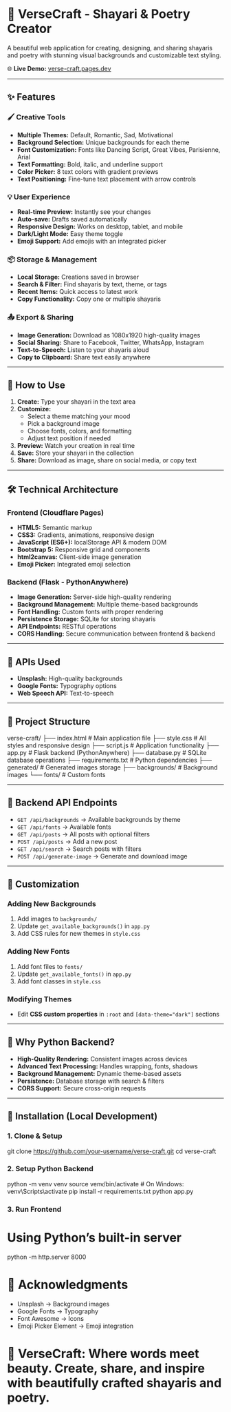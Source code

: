 # 🎨 VerseCraft - Shayari & Poetry Creator

A beautiful web application for creating, designing, and sharing shayaris and poetry with stunning visual backgrounds and customizable text styling.

🌐 **Live Demo:** [verse-craft.pages.dev](https://verse-craft.pages.dev)

---

## ✨ Features

### 🖌️ Creative Tools

- **Multiple Themes:** Default, Romantic, Sad, Motivational
- **Background Selection:** Unique backgrounds for each theme
- **Font Customization:** Fonts like Dancing Script, Great Vibes, Parisienne, Arial
- **Text Formatting:** Bold, italic, and underline support
- **Color Picker:** 8 text colors with gradient previews
- **Text Positioning:** Fine-tune text placement with arrow controls

### 💡 User Experience

- **Real-time Preview:** Instantly see your changes
- **Auto-save:** Drafts saved automatically
- **Responsive Design:** Works on desktop, tablet, and mobile
- **Dark/Light Mode:** Easy theme toggle
- **Emoji Support:** Add emojis with an integrated picker

### 📦 Storage & Management

- **Local Storage:** Creations saved in browser
- **Search & Filter:** Find shayaris by text, theme, or tags
- **Recent Items:** Quick access to latest work
- **Copy Functionality:** Copy one or multiple shayaris

### 📤 Export & Sharing

- **Image Generation:** Download as 1080x1920 high-quality images
- **Social Sharing:** Share to Facebook, Twitter, WhatsApp, Instagram
- **Text-to-Speech:** Listen to your shayaris aloud
- **Copy to Clipboard:** Share text easily anywhere

---

## 🚀 How to Use

1. **Create:** Type your shayari in the text area
2. **Customize:**
   - Select a theme matching your mood
   - Pick a background image
   - Choose fonts, colors, and formatting
   - Adjust text position if needed
3. **Preview:** Watch your creation in real time
4. **Save:** Store your shayari in the collection
5. **Share:** Download as image, share on social media, or copy text

---

## 🛠️ Technical Architecture

### Frontend (Cloudflare Pages)

- **HTML5:** Semantic markup
- **CSS3:** Gradients, animations, responsive design
- **JavaScript (ES6+):** localStorage API & modern DOM
- **Bootstrap 5:** Responsive grid and components
- **html2canvas:** Client-side image generation
- **Emoji Picker:** Integrated emoji selection

### Backend (Flask - PythonAnywhere)

- **Image Generation:** Server-side high-quality rendering
- **Background Management:** Multiple theme-based backgrounds
- **Font Handling:** Custom fonts with proper rendering
- **Persistence Storage:** SQLite for storing shayaris
- **API Endpoints:** RESTful operations
- **CORS Handling:** Secure communication between frontend & backend

---

## 🔌 APIs Used

- **Unsplash:** High-quality backgrounds
- **Google Fonts:** Typography options
- **Web Speech API:** Text-to-speech

---

## 📂 Project Structure

verse-craft/
├── index.html # Main application file
├── style.css # All styles and responsive design
├── script.js # Application functionality
├── app.py # Flask backend (PythonAnywhere)
├── database.py # SQLite database operations
├── requirements.txt # Python dependencies
├── generated/ # Generated images storage
├── backgrounds/ # Background images
└── fonts/ # Custom fonts

---

## 🔧 Backend API Endpoints

- `GET /api/backgrounds` → Available backgrounds by theme
- `GET /api/fonts` → Available fonts
- `GET /api/posts` → All posts with optional filters
- `POST /api/posts` → Add a new post
- `GET /api/search` → Search posts with filters
- `POST /api/generate-image` → Generate and download image

---

## 🎨 Customization

### Adding New Backgrounds

1. Add images to `backgrounds/`
2. Update `get_available_backgrounds()` in `app.py`
3. Add CSS rules for new themes in `style.css`

### Adding New Fonts

1. Add font files to `fonts/`
2. Update `get_available_fonts()` in `app.py`
3. Add font classes in `style.css`

### Modifying Themes

- Edit **CSS custom properties** in `:root` and `[data-theme="dark"]` sections

---

## 📝 Why Python Backend?

- **High-Quality Rendering:** Consistent images across devices
- **Advanced Text Processing:** Handles wrapping, fonts, shadows
- **Background Management:** Dynamic theme-based assets
- **Persistence:** Database storage with search & filters
- **CORS Support:** Secure cross-origin requests

---

## 🔧 Installation (Local Development)

### 1. Clone & Setup

git clone https://github.com/your-username/verse-craft.git
cd verse-craft

### 2. Setup Python Backend

python -m venv venv
source venv/bin/activate # On Windows: venv\Scripts\activate
pip install -r requirements.txt
python app.py

### 3. Run Frontend

# Using Python’s built-in server

python -m http.server 8000

# 🙏 Acknowledgments

- Unsplash → Background images
- Google Fonts → Typography
- Font Awesome → Icons
- Emoji Picker Element → Emoji integration

# 🌟 VerseCraft: **Where words meet beauty. Create, share, and inspire with beautifully crafted shayaris and poetry.**
